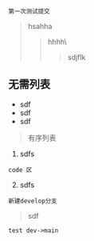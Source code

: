 ```$xslt
第一次测试提交
```
> hsahha
>> hhhh\
>>> sdjflk
## 无需列表
* sdf
* sdf
* sdf
> 有序列表
1. sdfs
```$xslt
code 区
```
2. sdfs
```$xslt
新建develop分支
```
> sdf
```$xslt
test dev->main
```